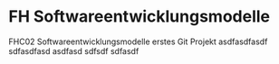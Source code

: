 # FH Softwareentwicklungsmodelle
FHC02 Softwareentwicklungsmodelle erstes Git Projekt
asdfasdfasdf
sdfasdfasd
asdfasd
sdfsdf
sdfasdf
